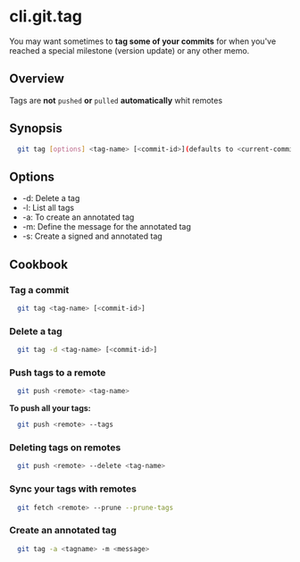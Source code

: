 # cli.git.tag

You may want sometimes to **tag some of your commits** for when you've reached a
special milestone (version update) or any other memo.

## Overview

Tags are **not** `pushed` **or** `pulled` **automatically** whit remotes

## Synopsis

```sh
  git tag [options] <tag-name> [<commit-id>](defaults to <current-commit>)
```

## Options

- -d: Delete a tag
- -l: List all tags
- -a: To create an annotated tag
- -m: Define the message for the annotated tag
- -s: Create a signed and annotated tag

## Cookbook

### Tag a commit

```sh
  git tag <tag-name> [<commit-id>]
```

### Delete a tag

```sh
  git tag -d <tag-name> [<commit-id>]
```

### Push tags to a remote

```sh
  git push <remote> <tag-name>
```

**To push all your tags:**

```sh
  git push <remote> --tags
```

### Deleting tags on remotes

```sh
  git push <remote> --delete <tag-name>
```

### Sync your tags with remotes

```sh
  git fetch <remote> --prune --prune-tags
```

### Create an annotated tag

```sh
  git tag -a <tagname> -m <message>
```
